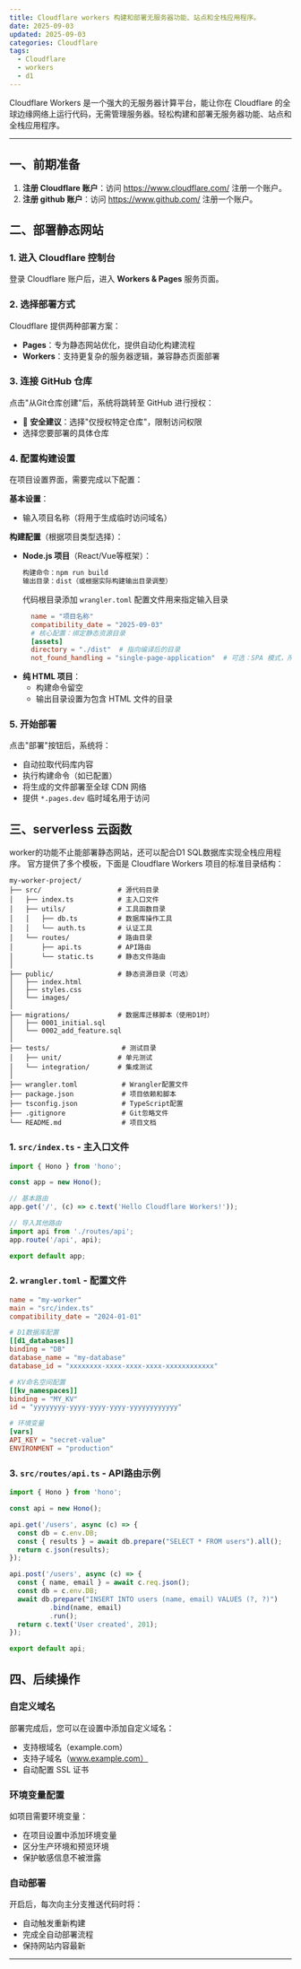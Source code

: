 ```yaml
---
title: Cloudflare workers 构建和部署无服务器功能、站点和全栈应用程序。
date: 2025-09-03
updated: 2025-09-03
categories: Cloudflare
tags:
  - Cloudflare
  - workers
  - d1
---
```


Cloudflare Workers 是一个强大的无服务器计算平台，能让你在 Cloudflare 的全球边缘网络上运行代码，无需管理服务器。轻松构建和部署无服务器功能、站点和全栈应用程序。

---

## 一、前期准备

1.  **注册 Cloudflare 账户**：访问 https://www.cloudflare.com/ 注册一个账户。
1.  **注册 github 账户**：访问 https://www.github.com/ 注册一个账户。

## 二、部署静态网站

### 1. 进入 Cloudflare 控制台
登录 Cloudflare 账户后，进入 **Workers & Pages** 服务页面。

### 2. 选择部署方式
Cloudflare 提供两种部署方案：
- **Pages**：专为静态网站优化，提供自动化构建流程
- **Workers**：支持更复杂的服务器逻辑，兼容静态页面部署

### 3. 连接 GitHub 仓库
点击"从Git仓库创建"后，系统将跳转至 GitHub 进行授权：
- 🔐 **安全建议**：选择"仅授权特定仓库"，限制访问权限
- 选择您要部署的具体仓库

### 4. 配置构建设置
在项目设置界面，需要完成以下配置：

**基本设置**：
- 输入项目名称（将用于生成临时访问域名）

**构建配置**（根据项目类型选择）：
- **Node.js 项目**（React/Vue等框架）：
  ```bash
  构建命令：npm run build
  输出目录：dist（或根据实际构建输出目录调整）
  ```
  代码根目录添加 `wrangler.toml` 配置文件用来指定输入目录
  ```toml
    name = "项目名称"
    compatibility_date = "2025-09-03"
    # 核心配置：绑定静态资源目录
    [assets]
    directory = "./dist"  # 指向编译后的目录
    not_found_handling = "single-page-application"  # 可选：SPA 模式，所有路径返回 index.html
  ```
- **纯 HTML 项目**：
  - 构建命令留空
  - 输出目录设置为包含 HTML 文件的目录

### 5. 开始部署
点击"部署"按钮后，系统将：
- 自动拉取代码库内容
- 执行构建命令（如已配置）
- 将生成的文件部署至全球 CDN 网络
- 提供 `*.pages.dev` 临时域名用于访问

## 三、serverless 云函数
worker的功能不止能部署静态网站，还可以配合D1 SQL数据库实现全栈应用程序。
官方提供了多个模板，下面是 Cloudflare Workers 项目的标准目录结构：

```
my-worker-project/
├── src/                   # 源代码目录
│   ├── index.ts           # 主入口文件
│   ├── utils/             # 工具函数目录
│   │   ├── db.ts          # 数据库操作工具
│   │   └── auth.ts        # 认证工具
│   └── routes/            # 路由目录
│       ├── api.ts         # API路由
│       └── static.ts      # 静态文件路由
│
├── public/                # 静态资源目录（可选）
│   ├── index.html
│   ├── styles.css
│   └── images/
│
├── migrations/            # 数据库迁移脚本（使用D1时）
│   ├── 0001_initial.sql
│   └── 0002_add_feature.sql
│
├── tests/                  # 测试目录
│   ├── unit/              # 单元测试
│   └── integration/       # 集成测试
│
├── wrangler.toml           # Wrangler配置文件
├── package.json            # 项目依赖和脚本
├── tsconfig.json           # TypeScript配置
├── .gitignore              # Git忽略文件
└── README.md               # 项目文档
```

### 1. `src/index.ts` - 主入口文件
```typescript
import { Hono } from 'hono';

const app = new Hono();

// 基本路由
app.get('/', (c) => c.text('Hello Cloudflare Workers!'));

// 导入其他路由
import api from './routes/api';
app.route('/api', api);

export default app;
```

### 2. `wrangler.toml` - 配置文件
```toml
name = "my-worker"
main = "src/index.ts"
compatibility_date = "2024-01-01"

# D1数据库配置
[[d1_databases]]
binding = "DB"
database_name = "my-database"
database_id = "xxxxxxxx-xxxx-xxxx-xxxx-xxxxxxxxxxxx"

# KV命名空间配置
[[kv_namespaces]]
binding = "MY_KV"
id = "yyyyyyyy-yyyy-yyyy-yyyy-yyyyyyyyyyyy"

# 环境变量
[vars]
API_KEY = "secret-value"
ENVIRONMENT = "production"
```

### 3. `src/routes/api.ts` - API路由示例
```typescript
import { Hono } from 'hono';

const api = new Hono();

api.get('/users', async (c) => {
  const db = c.env.DB;
  const { results } = await db.prepare("SELECT * FROM users").all();
  return c.json(results);
});

api.post('/users', async (c) => {
  const { name, email } = await c.req.json();
  const db = c.env.DB;
  await db.prepare("INSERT INTO users (name, email) VALUES (?, ?)")
          .bind(name, email)
          .run();
  return c.text('User created', 201);
});

export default api;
```


## 四、后续操作

### 自定义域名
部署完成后，您可以在设置中添加自定义域名：
- 支持根域名（example.com）
- 支持子域名（www.example.com）
- 自动配置 SSL 证书

### 环境变量配置
如项目需要环境变量：
- 在项目设置中添加环境变量
- 区分生产环境和预览环境
- 保护敏感信息不被泄露

### 自动部署
开启后，每次向主分支推送代码时将：
- 自动触发重新构建
- 完成全自动部署流程
- 保持网站内容最新

---
